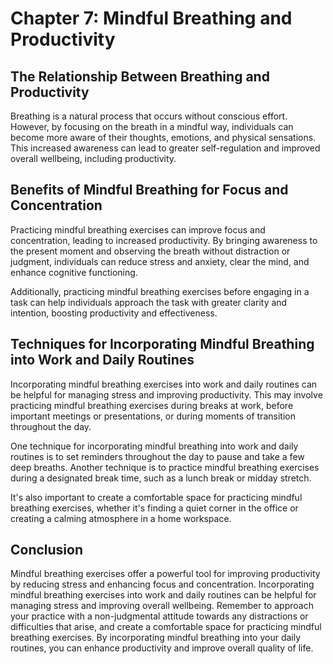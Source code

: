 Chapter 7: Mindful Breathing and Productivity
=============================================

The Relationship Between Breathing and Productivity
---------------------------------------------------

Breathing is a natural process that occurs without conscious effort. However, by focusing on the breath in a mindful way, individuals can become more aware of their thoughts, emotions, and physical sensations. This increased awareness can lead to greater self-regulation and improved overall wellbeing, including productivity.

Benefits of Mindful Breathing for Focus and Concentration
---------------------------------------------------------

Practicing mindful breathing exercises can improve focus and concentration, leading to increased productivity. By bringing awareness to the present moment and observing the breath without distraction or judgment, individuals can reduce stress and anxiety, clear the mind, and enhance cognitive functioning.

Additionally, practicing mindful breathing exercises before engaging in a task can help individuals approach the task with greater clarity and intention, boosting productivity and effectiveness.

Techniques for Incorporating Mindful Breathing into Work and Daily Routines
---------------------------------------------------------------------------

Incorporating mindful breathing exercises into work and daily routines can be helpful for managing stress and improving productivity. This may involve practicing mindful breathing exercises during breaks at work, before important meetings or presentations, or during moments of transition throughout the day.

One technique for incorporating mindful breathing into work and daily routines is to set reminders throughout the day to pause and take a few deep breaths. Another technique is to practice mindful breathing exercises during a designated break time, such as a lunch break or midday stretch.

It's also important to create a comfortable space for practicing mindful breathing exercises, whether it's finding a quiet corner in the office or creating a calming atmosphere in a home workspace.

Conclusion
----------

Mindful breathing exercises offer a powerful tool for improving productivity by reducing stress and enhancing focus and concentration. Incorporating mindful breathing exercises into work and daily routines can be helpful for managing stress and improving overall wellbeing. Remember to approach your practice with a non-judgmental attitude towards any distractions or difficulties that arise, and create a comfortable space for practicing mindful breathing exercises. By incorporating mindful breathing into your daily routines, you can enhance productivity and improve overall quality of life.
